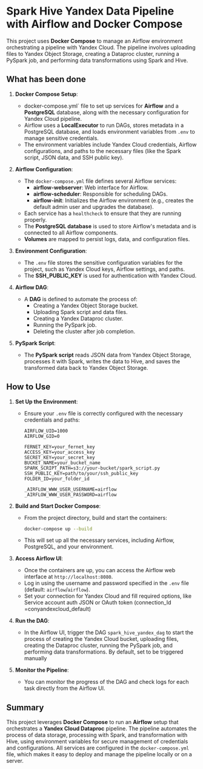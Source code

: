 # Spark Hive Yandex Data Pipeline with Airflow and Docker Compose

This project uses **Docker Compose** to manage an Airflow environment orchestrating a pipeline with Yandex Cloud. The pipeline involves uploading files to Yandex Object Storage, creating a Dataproc cluster, running a PySpark job, and performing data transformations using Spark and Hive.

## What has been done

1. **Docker Compose Setup**:
   - docker-compose.yml` file to set up services for **Airflow** and a **PostgreSQL** database, along with the necessary configuration for Yandex Cloud pipeline.
   - Airflow uses a **LocalExecutor** to run DAGs, stores metadata in a PostgreSQL database, and loads environment variables from `.env` to manage sensitive credentials.
   - The environment variables include Yandex Cloud credentials, Airflow configurations, and paths to the necessary files (like the Spark script, JSON data, and SSH public key).

2. **Airflow Configuration**:
   - The `docker-compose.yml` file defines several Airflow services:
     - **airflow-webserver**: Web interface for Airflow.
     - **airflow-scheduler**: Responsible for scheduling DAGs.
     - **airflow-init**: Initializes the Airflow environment (e.g., creates the default admin user and upgrades the database).
   - Each service has a `healthcheck` to ensure that they are running properly.
   - The **PostgreSQL database** is used to store Airflow's metadata and is connected to all Airflow components.
   - **Volumes** are mapped to persist logs, data, and configuration files.

3. **Environment Configuration**:
   - The `.env` file stores the sensitive configuration variables for the project, such as Yandex Cloud keys, Airflow settings, and paths.
   - The **SSH_PUBLIC_KEY** is used for authentication with Yandex Cloud.

4. **Airflow DAG**:
   - A **DAG** is defined to automate the process of:
     - Creating a Yandex Object Storage bucket.
     - Uploading Spark script and data files.
     - Creating a Yandex Dataproc cluster.
     - Running the PySpark job.
     - Deleting the cluster after job completion.

5. **PySpark Script**:
   - The **PySpark script** reads JSON data from Yandex Object Storage, processes it with Spark, writes the data to Hive, and saves the transformed data back to Yandex Object Storage.

## How to Use

1. **Set Up the Environment**:
   - Ensure your `.env` file is correctly configured with the necessary credentials and paths:
     ```env
     AIRFLOW_UID=1000
     AIRFLOW_GID=0

     FERNET_KEY=your_fernet_key
     ACCESS_KEY=your_access_key
     SECRET_KEY=your_secret_key
     BUCKET_NAME=your_bucket_name
     SPARK_SCRIPT_PATH=s3://your-bucket/spark_script.py
     SSH_PUBLIC_KEY=path/to/your/ssh_public_key
     FOLDER_ID=your_folder_id

     _AIRFLOW_WWW_USER_USERNAME=airflow
     _AIRFLOW_WWW_USER_PASSWORD=airflow
     ```

2. **Build and Start Docker Compose**:
   - From the project directory, build and start the containers:
     ```bash
     docker-compose up --build
     ```
   - This will set up all the necessary services, including Airflow, PostgreSQL, and your environment.

3. **Access Airflow UI**:
   - Once the containers are up, you can access the Airflow web interface at `http://localhost:8080`.
   - Log in using the username and password specified in the `.env` file (default: `airflow`/`airflow`).
   - Set your connection for Yandex Cloud and fill required options, like Service account auth JSON or OAuth token 
   (connection_Id =conyandexcloud_default)

4. **Run the DAG**:
   - In the Airflow UI, trigger the DAG `spark_hive_yandex_dag` to start the process of creating the Yandex Cloud bucket, uploading files, creating the Dataproc cluster, running the PySpark job, and performing data transformations.
   By default, set to be triggered manually

5. **Monitor the Pipeline**:
   - You can monitor the progress of the DAG and check logs for each task directly from the Airflow UI.

## Summary

This project leverages **Docker Compose** to run an **Airflow** setup that orchestrates a **Yandex Cloud Dataproc** pipeline. The pipeline automates the process of data storage, processing with Spark, and transformation with Hive, using environment variables for secure management of credentials and configurations. All services are configured in the `docker-compose.yml` file, which makes it easy to deploy and manage the pipeline locally or on a server.
